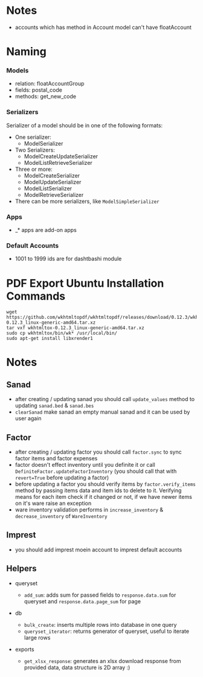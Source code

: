 # Notes
* accounts which has method in Account model can't have floatAccount

# Naming
### Models
* relation: floatAccountGroup
* fields: postal_code
* methods: get_new_code

### Serializers
Serializer of a model should be in one of the following formats:
* One serializer:
    * ModelSerializer
* Two Serializers:
    * ModelCreateUpdateSerializer
    * ModelListRetrieveSerializer
* Three or more:
    * ModelCreateSerializer
    * ModelUpdateSerializer
    * ModelListSerializer
    * ModelRetrieveSerializer
* There can be more serializers, like `ModelSimpleSerializer`

### Apps
* _* apps are add-on apps

### Default Accounts
* 1001 to 1999 ids are for dashtbashi module

# PDF Export Ubuntu Installation Commands
    wget https://github.com/wkhtmltopdf/wkhtmltopdf/releases/download/0.12.3/wkhtmltox-0.12.3_linux-generic-amd64.tar.xz 
    tar vxf wkhtmltox-0.12.3_linux-generic-amd64.tar.xz
    sudo cp wkhtmltox/bin/wk* /usr/local/bin/
    sudo apt-get install libxrender1

# Notes

## Sanad
* after creating / updating sanad you should call `update_values` method to updating `sanad.bed` & `sanad.bes`
* `clearSanad` make sanad an empty manual sanad and it can be used by user again

## Factor
* after creating / updating factor you should call `factor.sync` to sync factor items and factor expenses
* factor doesn't effect inventory until you definite it or call `DefiniteFactor.updateFactorInventory` (you should call that with `revert=True` before updating a factor)
* before updating a factor you should verify items by `factor.verify_items` method by passing items data and item ids to delete to it. 
Verifying means for each item check if it changed or not, if we have newer items on it's ware raise an exception
* ware inventory validation performs in `increase_inventory` & `decrease_inventory` of `WareInventory`

## Imprest
* you should add imprest moein account to imprest default accounts

## Helpers
* queryset
    * `add_sum`: adds sum for passed fields to `response.data.sum` for queryset and `response.data.page_sum` for page

* db
    * `bulk_create`: inserts multiple rows into database in one query
    * `queryset_iterator`: returns generator of queryset, useful to iterate large rows

* exports
    * `get_xlsx_response`: generates an xlsx download response from provided data, data structure is 2D array :)
    
